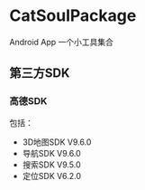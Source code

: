 # CatSoulPackage
Android App 一个小工具集合

## 第三方SDK

### 高德SDK
包括：
 - 3D地图SDK V9.6.0
 - 导航SDK V9.6.0
 - 搜索SDK V9.5.0
 - 定位SDK V6.2.0